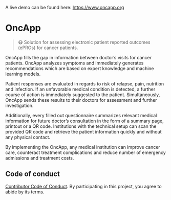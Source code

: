 A live demo can be found here: https://www.oncapp.org

# OncApp

> 😷 Solution for assessing electronic patient reported outcomes (ePROs) for cancer patients.

OncApp fills the gap in information between doctor’s visits for cancer patients. OncApp analyzes symptoms and immediately generates recommendations which are based on expert knowledge and machine learning models.

Patient responses are evaluated in regards to risk of relapse, pain, nutrition and infection. If an unfavorable medical condition is detected, a further course of action is immediately suggested to the patient. Simultaneously, OncApp sends these results to their doctors for assessment and further investigation.


Additionally, every filled out questionnaire summarizes relevant medical information for future doctor’s consultation in the form of a summary page, printout or a QR code. Institutions with the technical setup can scan the provided QR code and retrieve the patient information quickly and without any physical contact.

By implementing the OncApp, any medical institution can improve cancer care, counteract treatment complications and reduce number of emergency admissions and treatment costs.

## Code of conduct

[Contributor Code of Conduct](./CODE-OF-CONDUCT.md). By participating in this project, you agree to abide by its terms.
